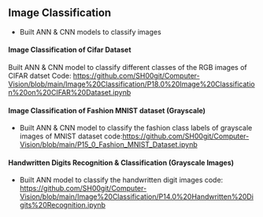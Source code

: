 ## Image Classification
- Built ANN & CNN models to classify images

#### Image Classification of Cifar Dataset
Built ANN & CNN model to classify different classes of the RGB images of CIFAR datset
Code: https://github.com/SH00git/Computer-Vision/blob/main/Image%20Classification/P18.0%20Image%20Classification%20on%20CIFAR%20Dataset.ipynb


#### Image Classification of Fashion MNIST dataset (Grayscale)
- Built ANN & CNN model to classify the fashion class labels of grayscale images of MNIST dataset
code:https://github.com/SH00git/Computer-Vision/blob/main/P15_0_Fashion_MNIST_Dataset.ipynb


#### Handwritten Digits Recognition & Classification (Grayscale Images)
- Built ANN model to classify the handwritten digit images 
code: https://github.com/SH00git/Computer-Vision/blob/main/Image%20Classification/P14.0%20Handwritten%20Digits%20Recognition.ipynb
